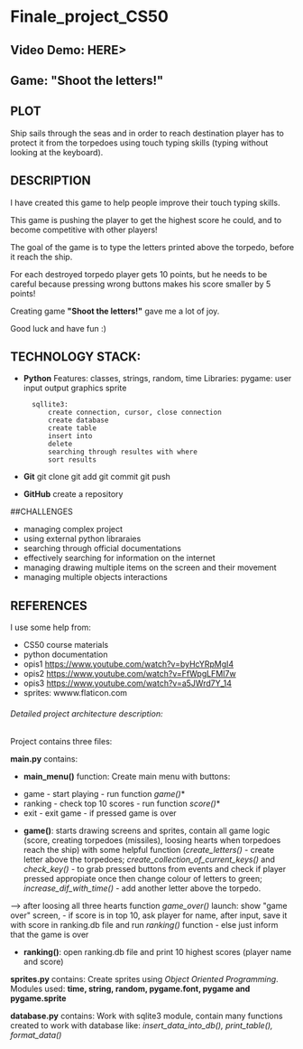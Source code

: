 # Finale_project_CS50
## Video Demo: HERE&gt;
## Game: **"Shoot the letters!"**

## PLOT
Ship sails through the seas and in order to reach destination player has to protect it from the torpedoes using touch typing skills (typing without looking at the keyboard).

## DESCRIPTION
I have created this game to help people improve their touch typing skills.

This game is pushing the player to get the highest score he could, and to become competitive with other players!

The goal of the game is to type the letters printed above the torpedo, before it reach the ship.

For each destroyed torpedo player gets 10 points, but he needs to be careful because pressing wrong buttons makes his score smaller by 5 points!

Creating game **"Shoot the letters!"** gave me a lot of joy.

Good luck and have fun :)

## TECHNOLOGY STACK:
- **Python**
    Features: classes, strings, random, time
    Libraries:
        pygame:
            user input
            output graphics
            sprite

        sqllite3:
            create connection, cursor, close connection
            create database
            create table
            insert into
            delete
            searching through resultes with where
            sort results
      
- **Git**
    git clone
    git add
    git commit
    git push

- **GitHub**
    create a repository

##CHALLENGES
- managing complex project
- using external python libraraies
- searching through official documentations
- effectively searching for information on the internet
- managing drawing multiple items on the screen and their movement
- managing multiple objects interactions

## REFERENCES
I use some help from:
- CS50 course materials
- python documentation
- opis1 https://www.youtube.com/watch?v=byHcYRpMgI4
- opis2 https://www.youtube.com/watch?v=FfWpgLFMI7w
- opis3 https://www.youtube.com/watch?v=a5JWrd7Y_14
- sprites: wwww.flaticon.com

###### Detailed project architecture description:

Project contains three files:

**main.py**
contains:
* **main_menu()** function:
Create main menu with buttons:
+ game - start playing - run function *game()**
+ ranking - check top 10 scores - run function *score()**
+ exit - exit game - if pressed game is over

* **game()**:
	starts drawing screens and sprites, contain all game logic (score, creating torpedoes (missiles),
	loosing hearts when torpedoes reach the ship) with some helpful function
	(*create_letters()* - create letter above the torpedoes;
	*create_collection_of_current_keys()* and *check_key()* - to grab pressed buttons from events
	and check if player pressed appropiate once then change colour of letters to green;
	*increase_dif_with_time()* - add another letter above the torpedo.

--> after loosing all three hearts function *game_over()* launch:
	show "game over" screen,
	- if score is in top 10, ask player for name, after input,
	save it with score in ranking.db file and run *ranking()* function
	- else just inform that the game is over

* **ranking()**:
	open ranking.db file and print 10 highest scores (player name and score)

**sprites.py**
contains:
Create sprites using *Object Oriented Programming*.
Modules used: **time, string, random, pygame.font, pygame and pygame.sprite**

**database.py**
contains:
Work with sqlite3 module, contain many functions created to work with database like:
*insert_data_into_db(), print_table(), format_data()*
